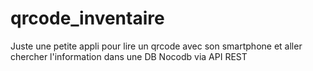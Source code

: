 # qrcode_inventaire
Juste une petite appli pour lire un qrcode avec son smartphone et aller chercher l'information dans une DB Nocodb via API REST
